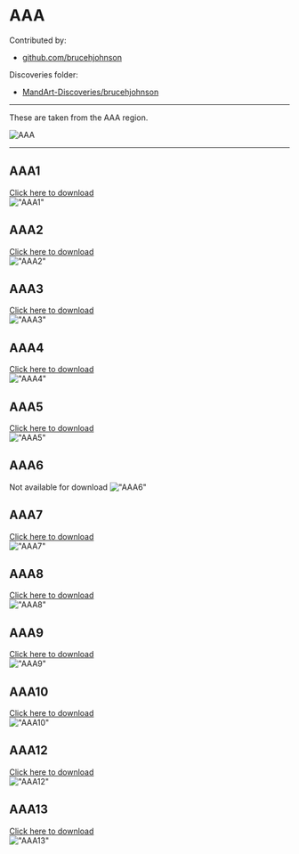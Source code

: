 # AAA

Contributed by:

- [github.com/brucehjohnson](https://github.com/brucehjohnson)

Discoveries folder:

- [MandArt-Discoveries/brucehjohnson](https://github.com/denisecase/MandArt-Discoveries/tree/main/brucehjohnson)

-----

These are taken from the AAA region. 

![AAA](AAA/AAA.png)

-----

## AAA1

<a href="AAA1.mandart" download="AAA1.mandart">Click here to download</a><br>
!["AAA1"](AAA1.png)

## AAA2

<a href="AAA2.mandart" download="AAA2.mandart">Click here to download</a><br>
!["AAA2"](AAA2.png)

## AAA3

<a href="AAA3.mandart" download="AAA3.mandart">Click here to download</a><br>
!["AAA3"](AAA3.png)

## AAA4

<a href="AAA4.mandart" download="AAA4.mandart">Click here to download</a><br>
!["AAA4"](AAA4.png)

## AAA5

<a href="AAA5.mandart" download="AAA5.mandart">Click here to download</a><br>
!["AAA5"](AAA5.png)

## AAA6

Not available for download
!["AAA6"](AAA6.png)

## AAA7

<a href="AAA7.mandart" download="AAA7.mandart">Click here to download</a><br>
!["AAA7"](AAA7.png)

## AAA8

<a href="AAA8.mandart" download="AAA8.mandart">Click here to download</a><br>
!["AAA8"](AAA8.png)

## AAA9

<a href="AAA9.mandart" download="AAA9.mandart">Click here to download</a><br>
!["AAA9"](AAA9.png)

## AAA10

<a href="AAA10.mandart" download="AAA10.mandart">Click here to download</a><br>
!["AAA10"](AAA10.png)

## AAA12

<a href="AAA12.mandart" download="AAA12.mandart">Click here to download</a><br>
!["AAA12"](AAA12.png)

## AAA13

<a href="AAA13.mandart" download="AAA13.mandart">Click here to download</a><br>
!["AAA13"](AAA13.png)

